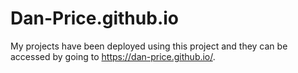# Dan-Price.github.io
My projects have been deployed using this project and they can be accessed by going to https://dan-price.github.io/.
